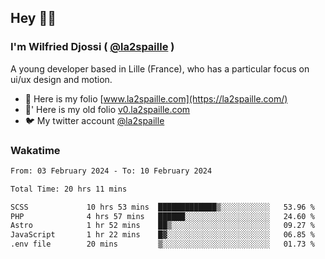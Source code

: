 ## Hey 👋🏾
### I'm Wilfried Djossi ( <a href="https://twitter.com/la2spaille/" target="_blank">@la2spaille</a> )
A young developer based in Lille (France), who has a particular focus on ui/ux design and motion.

- 🎨 Here is my folio [www.la2spaille.com](https://la2spaille.com/)
- 🎨' Here is my old folio [v0.la2spaille.com](https://v0.la2spaille.com/)
- 🐦 My twitter account [@la2spaille](https://twitter.com/la2spaille/)

### Wakatime
<!--START_SECTION:waka-->

```txt
From: 03 February 2024 - To: 10 February 2024

Total Time: 20 hrs 11 mins

SCSS             10 hrs 53 mins  █████████████▒░░░░░░░░░░░   53.96 %
PHP              4 hrs 57 mins   ██████░░░░░░░░░░░░░░░░░░░   24.60 %
Astro            1 hr 52 mins    ██▒░░░░░░░░░░░░░░░░░░░░░░   09.27 %
JavaScript       1 hr 22 mins    █▓░░░░░░░░░░░░░░░░░░░░░░░   06.85 %
.env file        20 mins         ▒░░░░░░░░░░░░░░░░░░░░░░░░   01.73 %
```

<!--END_SECTION:waka-->
<!--
**la2spaille/la2spaille** is a ✨ _special_ ✨ repository because its `README.md` (this file) appears on your GitHub profile.

Here are some ideas to get you started:

- 🔭 I’m currently working on ...
- 🌱 I’m currently learning ...
- 👯 I’m looking to collaborate on ...
- 🤔 I’m looking for help with ...
- 💬 Ask me about ...
- 📫 How to reach me: ...
- 😄 Pronouns: ...
- ⚡ Fun fact: ...
-->
